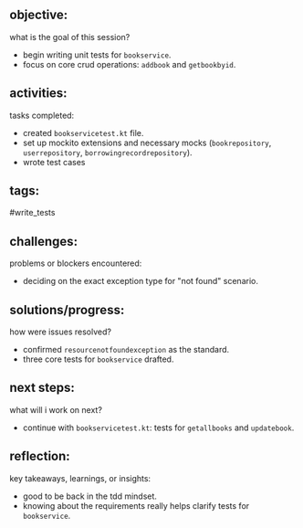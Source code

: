 ## objective:
what is the goal of this session?
- begin writing unit tests for `bookservice`. 
- focus on core crud operations: `addbook` and `getbookbyid`.

## activities:
tasks completed:
- created `bookservicetest.kt` file.
- set up mockito extensions and necessary mocks (`bookrepository`, `userrepository`, `borrowingrecordrepository`).
- wrote test cases

## tags:
 #write_tests

## challenges:
problems or blockers encountered: 
- deciding on the exact exception type for "not found" scenario.

## solutions/progress:
how were issues resolved?
- confirmed `resourcenotfoundexception` as the standard.
- three core tests for `bookservice` drafted.

## next steps:
what will i work on next?
- continue with `bookservicetest.kt`: tests for `getallbooks` and `updatebook`.

## reflection:
key takeaways, learnings, or insights:
- good to be back in the tdd mindset. 
- knowing about the requirements really helps clarify tests for `bookservice`.
